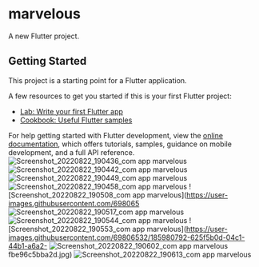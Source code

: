 # marvelous

A new Flutter project.

## Getting Started

This project is a starting point for a Flutter application.

A few resources to get you started if this is your first Flutter project:

- [Lab: Write your first Flutter app](https://docs.flutter.dev/get-started/codelab)
- [Cookbook: Useful Flutter samples](https://docs.flutter.dev/cookbook)

For help getting started with Flutter development, view the
[online documentation](https://docs.flutter.dev/), which offers tutorials,
samples, guidance on mobile development, and a full API reference.
![Screenshot_20220822_190436_com app marvelous](https://user-images.githubusercontent.com/69806532/185980574-919bc5d1-d695-4c61-aed5-1e0d56110a37.jpg)
![Screenshot_20220822_190442_com app marvelous](https://user-images.githubusercontent.com/69806532/185980587-ab2a8ae7-e06d-477b-b9c7-a7216cc98f86.jpg)
![Screenshot_20220822_190449_com app marvelous](https://user-images.githubusercontent.com/69806532/185980623-ae881b49-7648-468a-ab13-a622b7b585bc.jpg)
![Screenshot_20220822_190458_com app marvelous](https://user-images.githubusercontent.com/69806532/185980706-ac800fa2-cf7e-4d3b-a6ad-e69050d7dae9.jpg)
![Screenshot_20220822_190508_com app marvelous](https://user-images.githubusercontent.com/698065
![Screenshot_20220822_190517_com app marvelous](https://user-images.githubusercontent.com/69806532/185980745-50f26f6e-25b0-4c73-8eac-e77fedb1a8e4.jpg)
![Screenshot_20220822_190544_com app marvelous](https://user-images.githubusercontent.com/69806532/185980754-8a39585b-84f9-40e5-8664-630ecb5cb08a.jpg)
![Screenshot_20220822_190553_com app marvelous](https://user-images.githubusercontent.com/69806532/185980792-625f5b0d-04c1-44b1-a6a2-
![Screenshot_20220822_190602_com app marvelous](https://user-images.githubusercontent.com/69806532/185980884-865ccf89-52fd-42d4-b87f-8c98334de100.jpg)
fbe96c5bba2d.jpg)
![Screenshot_20220822_190613_com app marvelous](https://user-images.githubusercontent.com/69806532/185980906-952ab962-0530-4acd-87d0-4947ac4e0cf3.jpg)



